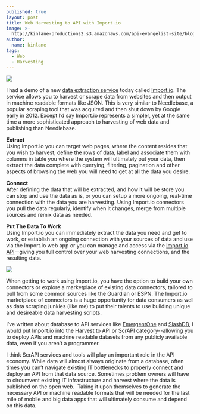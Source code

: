```yaml
---
published: true
layout: post
title: Web Harvesting to API with Import.io
image: >-
  http://kinlane-productions2.s3.amazonaws.com/api-evangelist-site/blog/import-io-logo.png
author:
  name: kinlane
tags:
  - Web
  - Harvesting
---
```

[![](https://s3.amazonaws.com/kinlane-productions2/api-evangelist/import-io/import-io-logo.png)](https://import.io "Import.io")

I had a demo of a new [data extraction service](https://import.io) today called [Import.io](https://import.io "Import.io"). The service allows you to harvest or scrape data from websites and then output in machine readable formats like JSON. This is very similar to Needlebase, a popular scraping tool that was acquired and then shut down by Google early in 2012. Except I’d say Import.io represents a simpler, yet at the same time a more sophisticated approach to harvesting of web data and publishing than Needlebase.

**Extract**  
Using Import.io you can target web pages, where the content resides that you wish to harvest, define the rows of data, label and associate them with columns in table you where the system will ultimately put your data, then extract the data complete with querying, filtering, pagination and other aspects of browsing the web you will need to get at all the data you desire.

**Connect**  
After defining the data that will be extracted, and how it will be store you can stop and use the data as is, or you can setup a more ongoing, real-time connection with the data you are harvesting. Using Import.io connectors you pull the data regularly, identify when it changes, merge from multiple sources and remix data as needed.

**Put The Data To Work**  
Using Import.io you can immediately extract the data you need and get to work, or establish an ongoing connection with your sources of data and use via the Import.io web app or you can manage and access via the [Import.io API](http://docs.import.io/)\--giving you full control over your web harvesting connections, and the resulting data.

[![](https://s3.amazonaws.com/kinlane-productions2/api-evangelist/import-io/import-io-connectors.png)](https://import.io "Import.io")

When getting to work using Import.io, you have the option to build your own connectors or explore a marketplace of existing data connectors, tailored to pull from some common sources like the Guardian or ESPN. The Import.io marketplace of connectors is a huge opportunity for data consumers as well as data scraping junkies (like me) to put their talents to use building unique and desireable data harvesting scripts.

I’ve written about database to API services like [EmergentOne](/2013/03/01/mysql,-postgresql,-rds-to-api-with-emergent-one/ "database to api with EmergentOne") and [SlashDB](http://apievangelist.com/2013/03/18/database-to-api-with-slashdb/ "database to api with slashdb"), I would put Import.io into the Harvest to API or ScrAPI category--allowing you to deploy APIs and machine readable datasets from any publicly available data, even if you aren’t a programmer.

I think ScrAPI services and tools will play an important role in the API economy. While data will almost always originate from a database, often times you can’t navigate existing IT bottlenecks to properly connect and deploy an API from that data source. Sometimes problem owners will have to circumvent existing IT infrastructure and harvest where the data is published on the open web.  Taking it upon themselves to generate the necessary API or machine readable formats that will be needed for the last mile of mobile and big data apps that will ultimately consume and depend on this data.